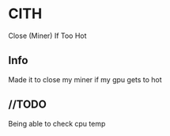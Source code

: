# CITH
Close (Miner) If Too Hot

## Info
Made it to close my miner if my gpu gets to hot

## //TODO
Being able to check cpu temp
